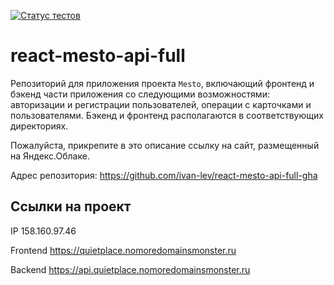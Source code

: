 [![Статус тестов](../../actions/workflows/tests.yml/badge.svg)](../../actions/workflows/tests.yml)

# react-mesto-api-full
Репозиторий для приложения проекта `Mesto`, включающий фронтенд и бэкенд части приложения со следующими возможностями: авторизации и регистрации пользователей, операции с карточками и пользователями. Бэкенд и фронтенд располагаются в соответствующих директориях. 
  
Пожалуйста, прикрепите в это описание ссылку на сайт, размещенный на Яндекс.Облаке.

Адрес репозитория: https://github.com/ivan-lev/react-mesto-api-full-gha

## Ссылки на проект

IP 158.160.97.46

Frontend https://quietplace.nomoredomainsmonster.ru

Backend https://api.quietplace.nomoredomainsmonster.ru
